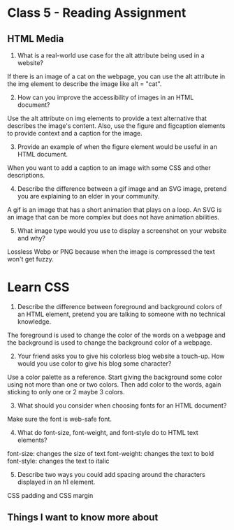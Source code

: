 # Class 5 - Reading Assignment


## HTML Media


1. What is a real-world use case for the alt attribute being used in a website?


If there is an image of a cat on the webpage, you can use the alt attribute in the img element to describe the image like alt = "cat".


2. How can you improve the accessibility of images in an HTML document?


Use the alt attribute on img elements to provide a text alternative that describes the image's content. Also, use the figure and figcaption elements to provide context and a caption for the image.


3. Provide an example of when the figure element would be useful in an HTML document.


When you want to add a caption to an image with some CSS and other descriptions.


4. Describe the difference between a gif image and an SVG image, pretend you are explaining to an elder in your community.


A gif is an image that has a short animation that plays on a loop. An SVG is an image that can be more complex but does not have animation abilities.



5. What image type would you use to display a screenshot on your website and why?


Lossless Webp or PNG because when the image is compressed the text won't get fuzzy.


# Learn CSS


1. Describe the difference between foreground and background colors of an HTML element, pretend you are talking to someone with no technical knowledge.


The foreground is used to change the color of the words on a webpage and the background is used to change the background color of a webpage.


2. Your friend asks you to give his colorless blog website a touch-up. How would you use color to give his blog some character?


Use a color palette as a reference. Start giving the background some color using not more than one or two colors. Then add color to the words, again sticking to only one or 2 maybe 3 colors.


3. What should you consider when choosing fonts for an HTML document?


Make sure the font is web-safe font.



4. What do font-size, font-weight, and font-style do to HTML text elements?


font-size: changes the size of text
font-weight: changes the text to bold
font-style: changes the text to italic


5. Describe two ways you could add spacing around the characters displayed in an h1 element.


CSS padding and CSS margin


## Things I want to know more about